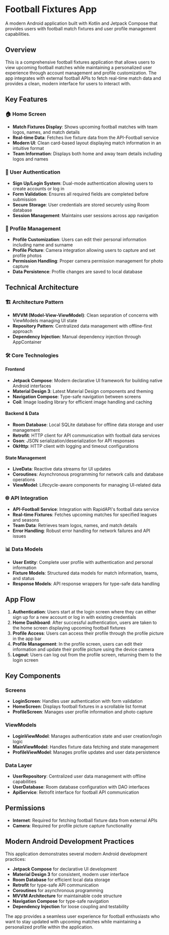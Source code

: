 # Football Fixtures App

A modern Android application built with Kotlin and Jetpack Compose that provides users with football match fixtures and user profile management capabilities.

## Overview

This is a comprehensive football fixtures application that allows users to view upcoming football matches while maintaining a personalized user experience through account management and profile customization. The app integrates with external football APIs to fetch real-time match data and provides a clean, modern interface for users to interact with.

## Key Features

### 🏠 Home Screen
- **Match Fixtures Display**: Shows upcoming football matches with team logos, names, and match details
- **Real-time Data**: Fetches live fixture data from the API-Football service
- **Modern UI**: Clean card-based layout displaying match information in an intuitive format
- **Team Information**: Displays both home and away team details including logos and names

### 👤 User Authentication
- **Sign Up/Login System**: Dual-mode authentication allowing users to create accounts or log in
- **Form Validation**: Ensures all required fields are completed before submission
- **Secure Storage**: User credentials are stored securely using Room database
- **Session Management**: Maintains user sessions across app navigation

### 📱 Profile Management
- **Profile Customization**: Users can edit their personal information including name and surname
- **Profile Picture**: Camera integration allowing users to capture and set profile photos
- **Permission Handling**: Proper camera permission management for photo capture
- **Data Persistence**: Profile changes are saved to local database

## Technical Architecture

### 🏗️ Architecture Pattern
- **MVVM (Model-View-ViewModel)**: Clean separation of concerns with ViewModels managing UI state
- **Repository Pattern**: Centralized data management with offline-first approach
- **Dependency Injection**: Manual dependency injection through AppContainer

### 🛠️ Core Technologies

#### Frontend
- **Jetpack Compose**: Modern declarative UI framework for building native Android interfaces
- **Material Design 3**: Latest Material Design components and theming
- **Navigation Compose**: Type-safe navigation between screens
- **Coil**: Image loading library for efficient image handling and caching

#### Backend & Data
- **Room Database**: Local SQLite database for offline data storage and user management
- **Retrofit**: HTTP client for API communication with football data services
- **Gson**: JSON serialization/deserialization for API responses
- **OkHttp**: HTTP client with logging and timeout configurations

#### State Management
- **LiveData**: Reactive data streams for UI updates
- **Coroutines**: Asynchronous programming for network calls and database operations
- **ViewModel**: Lifecycle-aware components for managing UI-related data

### 🌐 API Integration
- **API-Football Service**: Integration with RapidAPI's football data service
- **Real-time Fixtures**: Fetches upcoming matches for specified leagues and seasons
- **Team Data**: Retrieves team logos, names, and match details
- **Error Handling**: Robust error handling for network failures and API issues

### 📊 Data Models
- **User Entity**: Complete user profile with authentication and personal information
- **Fixture Models**: Structured data models for match information, teams, and status
- **Response Models**: API response wrappers for type-safe data handling

## App Flow

1. **Authentication**: Users start at the login screen where they can either sign up for a new account or log in with existing credentials
2. **Home Dashboard**: After successful authentication, users are taken to the home screen displaying upcoming football fixtures
3. **Profile Access**: Users can access their profile through the profile picture in the app bar
4. **Profile Management**: In the profile screen, users can edit their information and update their profile picture using the device camera
5. **Logout**: Users can log out from the profile screen, returning them to the login screen

## Key Components

### Screens
- **LoginScreen**: Handles user authentication with form validation
- **HomeScreen**: Displays football fixtures in a scrollable list format
- **ProfileScreen**: Manages user profile information and photo capture

### ViewModels
- **LoginViewModel**: Manages authentication state and user creation/login logic
- **MainViewModel**: Handles fixture data fetching and state management
- **ProfileViewModel**: Manages profile updates and user data persistence

### Data Layer
- **UserRepository**: Centralized user data management with offline capabilities
- **UserDatabase**: Room database configuration with DAO interfaces
- **ApiService**: Retrofit interface for football API communication

## Permissions
- **Internet**: Required for fetching football fixture data from external APIs
- **Camera**: Required for profile picture capture functionality

## Modern Android Development Practices

This application demonstrates several modern Android development practices:
- **Jetpack Compose** for declarative UI development
- **Material Design 3** for consistent, modern user interface
- **Room Database** for efficient local data storage
- **Retrofit** for type-safe API communication
- **Coroutines** for asynchronous programming
- **MVVM Architecture** for maintainable code structure
- **Navigation Compose** for type-safe navigation
- **Dependency Injection** for loose coupling and testability

The app provides a seamless user experience for football enthusiasts who want to stay updated with upcoming matches while maintaining a personalized profile within the application.
